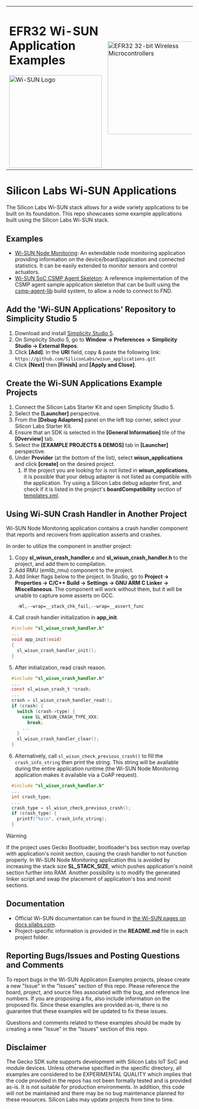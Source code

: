 <table border="0">
  <tr>
    <td align="left" valign="middle">
      <h1>EFR32 Wi-SUN Application Examples</h1>
      <a href="https://www.silabs.com/wireless/wi-sun">
        <img src="images/../wisun_node_monitoring/image/wi-sun-logo.jpg"  title="Wi-SUN" alt="Wi-SUN Logo" width="250" />
      </a>
    </td>
    <td align="left" valign="middle">
      <a href="https://www.silabs.com/wireless/wi-sun">
        <img src="http://pages.silabs.com/rs/634-SLU-379/images/WGX-transparent.png"  title="Silicon Labs Gecko and Wireless Gecko MCUs" alt="EFR32 32-bit Wireless Microcontrollers" width="250"/>
      </a>
    </td>
  </tr>
</table>

# Silicon Labs Wi-SUN Applications #

The Silicon Labs Wi-SUN stack allows for a wide variety applications to be built on its foundation. This repo showcases some example applications built using the Silicon Labs Wi-SUN stack.

## Examples ##

- [Wi-SUN Node Monitoring](https://github.com/SiliconLabs/wisun_applications_staging/tree/main/wisun_node_monitoring): An extendable node monitoring application providing information on the device/board/application and connected statistics. It can be easily extended to monitor sensors and control actuators.
- [Wi-SUN SoC CSMP Agent Skeleton](/wisun_soc_csmp_agent/): A reference implementation of the CSMP agent sample application skeleton that can be built using the [csmp-agent-lib](https://github.com/CiscoDevNet/csmp-agent-lib) build system, to allow a node to connect to FND.

## Add the 'Wi-SUN Applications' Repository to Simplicity Studio 5 ##

1. Download and install [Simplicity Studio 5](https://www.silabs.com/developers/simplicity-studio).
2. On Simplicity Studio 5, go to **Window -> Preferences -> Simplicity Studio -> External Repos**.
3. Click **[Add]**. In the **URI** field, copy & paste the following link: `https://github.com/SiliconLabs/wisun_applications.git`
4. Click **[Next]** then **[Finish]** and **[Apply and Close]**.

## Create the Wi-SUN Applications Example Projects ##

1. Connect the Silicon Labs Starter Kit and open Simplicity Studio 5.
2. Select the **[Launcher]** perspective.
3. From the **[Debug Adapters]** panel on the left top corner, select your Silicon Labs Starter Kit.
4. Ensure that an SDK is selected in the **[General Information]** tile of the **[Overview]** tab.
5. Select the **[EXAMPLE PROJECTS & DEMOS]** tab in **[Launcher]** perspective.
6. Under **Provider** (at the bottom of the list), select **wisun_applications** and click **[create]** on the desired project.
   1. If the project you are looking for is not listed in **wisun_applications**, it is possible that your debug adapter is not listed as compatible with the application. Try using a Silicon Labs debug adapter first, and check if it is listed in the project's **boardCompatibility** section of [templates.xml](templates.xml).

## Using Wi-SUN Crash Handler in Another Project ##

Wi-SUN Node Monitoring application contains a crash handler component that reports and recovers from application asserts and crashes.

In order to utilize the component in another project:
1. Copy **sl_wisun_crash_handler.c** and **sl_wisun_crash_handler.h** to the project, and add them to compilation.
2. Add RMU (emlib_rmu) component to the project.
3. Add linker flags below to the project. In Studio, go to **Project -> Properties -> C/C++ Build -> Settings -> GNU ARM C Linker -> Miscellaneous**. The component will work without them, but it will be unable to capture some asserts on GCC.

```text
    -Wl,--wrap=__stack_chk_fail,--wrap=__assert_func
```

4. Call crash handler initialization in **app_init**.

```C
  #include "sl_wisun_crash_handler.h"
  ...
  void app_init(void)
  {
    sl_wisun_crash_handler_init();
  }
```

5. After initialization, read crash reason.

```C
  #include "sl_wisun_crash_handler.h"
  ...
  const sl_wisun_crash_t *crash;
  ...
  crash = sl_wisun_crash_handler_read();
  if (crash) {
    switch (crash->type) {
      case SL_WISUN_CRASH_TYPE_XXX:
        break;
      ...
    }
    sl_wisun_crash_handler_clear();
  }
```

6. Alternatively, call `sl_wisun_check_previous_crash()` to fill the `crash_info_string` then print the string. This string will be available during the entire application runtime (the Wi-SUN Node Monitoring application makes it available via a CoAP request).

```C
  #include "sl_wisun_crash_handler.h"
  ...
  int crash_type;
  ...
  crash_type = sl_wisun_check_previous_crash();
  if (crash_type) {
    printf("%s\n", crash_info_string);
  }
```

> [!WARNING]
> If the project uses Gecko Bootloader, bootloader's bss section may overlap with application's noinit section, causing the crash handler to not function properly. In Wi-SUN Node Monitoring application this is avoided by increasing
> the stack size **SL_STACK_SIZE**, which pushes application's noinit section further into RAM. Another possibility is to modify the generated linker script and swap the placement of application's bss and noinit sections.

## Documentation ##

- Official Wi-SUN documentation can be found in [the Wi-SUN pages on docs.silabs.com](https://docs.silabs.com/wisun/latest/wisun-start/).
- Project-specific information is provided in the **README.md** file in each project folder.

## Reporting Bugs/Issues and Posting Questions and Comments ##

To report bugs in the Wi-SUN Application Examples projects, please create a new "Issue" in the "Issues" section of this repo. Please reference the board, project, and source files associated with the bug, and reference line numbers. If you are proposing a fix, also include information on the proposed fix. Since these examples are provided as-is, there is no guarantee that these examples will be updated to fix these issues.

Questions and comments related to these examples should be made by creating a new "Issue" in the "Issues" section of this repo.

## Disclaimer ##

The Gecko SDK suite supports development with Silicon Labs IoT SoC and module devices. Unless otherwise specified in the specific directory, all examples are considered to be EXPERIMENTAL QUALITY which implies that the code provided in the repos has not been formally tested and is provided as-is.  It is not suitable for production environments.  In addition, this code will not be maintained and there may be no bug maintenance planned for these resources. Silicon Labs may update projects from time to time.
